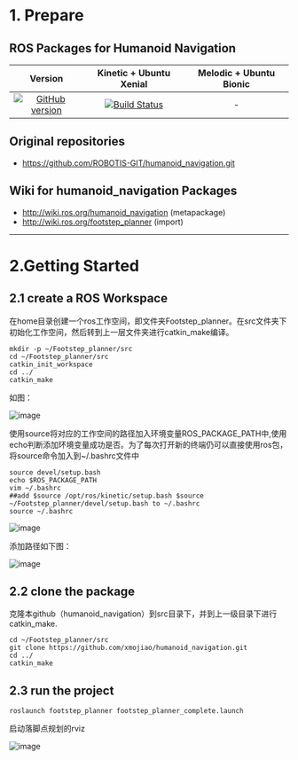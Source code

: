 
# 1. Prepare

## ROS Packages for Humanoid Navigation
|Version|Kinetic + Ubuntu Xenial|Melodic + Ubuntu Bionic|
|:---:|:---:|:---:|
|[![GitHub version](https://badge.fury.io/gh/ROBOTIS-GIT%2Fhumanoid_navigation.svg)](https://badge.fury.io/gh/ROBOTIS-GIT%2Fhumanoid_navigation)|[![Build Status](https://travis-ci.org/ROBOTIS-GIT/humanoid_navigation.svg?branch=kinetic-devel)](https://travis-ci.org/ROBOTIS-GIT/humanoid_navigation)|-|

## Original repositories
-  https://github.com/ROBOTIS-GIT/humanoid_navigation.git 

## Wiki for humanoid_navigation Packages
- http://wiki.ros.org/humanoid_navigation (metapackage)
- http://wiki.ros.org/footstep_planner (import)


-----------------------------------------------------
# 2.Getting Started
## 2.1 create a ROS Workspace

在home目录创建一个ros工作空间，即文件夹Footstep_planner。在src文件夹下初始化工作空间，然后转到上一层文件夹进行catkin_make编译。

```
mkdir -p ~/Footstep_planner/src
cd ~/Footstep_planner/src
catkin_init_workspace
cd ../
catkin_make
```
如图：

![image](https://note.youdao.com/yws/api/personal/file/0E42BF1FCE6C4B38AF91EE4BED15F7B2?method=download&shareKey=acf124840f2f8114fde05d3cb28d7c16)

使用source将对应的工作空间的路径加入环境变量ROS_PACKAGE_PATH中,使用echo判断添加环境变量成功是否。为了每次打开新的终端仍可以直接使用ros包，将source命令加入到~/.bashrc文件中
```
source devel/setup.bash
echo $ROS_PACKAGE_PATH
vim ~/.bashrc
##add $source /opt/ros/kinetic/setup.bash $source ~/Footstep_planner/devel/setup.bash to ~/.bashrc
source ~/.bashrc
```

![image](https://note.youdao.com/yws/api/personal/file/3876183C39114F7E85717E8CD65E649F?method=download&shareKey=31b661f325f9c540318ee1f768384277)

添加路径如下图：

![image](https://note.youdao.com/yws/api/personal/file/CF79DC4D77D74F4EBD1A6EDABC223B17?method=download&shareKey=c9eb06e8910bb097944cce7bb4d61c0f)

## 2.2 clone the package 

克隆本github（humanoid_navigation）到src目录下，并到上一级目录下进行catkin_make.
```
cd ~/Footstep_planner/src
git clone https://github.com/xmojiao/humanoid_navigation.git
cd ../
catkin_make
```
## 2.3 run the project
`roslaunch footstep_planner footstep_planner_complete.launch`

启动落脚点规划的rviz

![image](https://note.youdao.com/yws/api/personal/file/E1512872F170485A9C2FE809809F7066?method=download&shareKey=718f350862b651606fbfaef1dda680a4)
